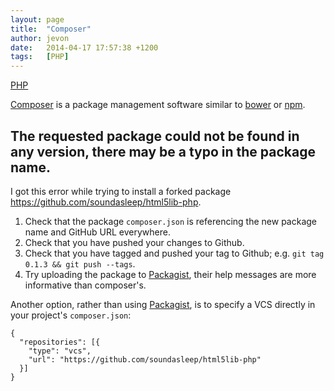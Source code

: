 ```yaml
---
layout: page
title:  "Composer"
author: jevon
date:   2014-04-17 17:57:38 +1200
tags:   [PHP]
---
```


[PHP](PHP.md)

<a href="https://getcomposer.org/">Composer</a> is a package management software similar to [bower](Bower.md) or [npm](npm.md).

## The requested package could not be found in any version, there may be a typo in the package name.

I got this error while trying to install a forked package https://github.com/soundasleep/html5lib-php.

1. Check that the package `composer.json` is referencing the new package name and GitHub URL everywhere.
1. Check that you have pushed your changes to Github.
1. Check that you have tagged and pushed your tag to Github; e.g. `git tag 0.1.3 && git push --tags`.
1. Try uploading the package to <a href="https://packagist.org/">Packagist</a>, their help messages are more informative than composer's.

Another option, rather than using [Packagist](packagist.md), is to specify a VCS directly in your project's `composer.json`:

```
{
  "repositories": [{
    "type": "vcs",
    "url": "https://github.com/soundasleep/html5lib-php"
  }]
}
```
